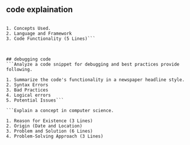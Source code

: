 ## code explaination

````Explain a given code snippet for learning purposes.

1. Concepts Used.
2. Language and Framework
3. Code Functionality (5 Lines)```



## debugging code
```Analyze a code snippet for debugging and best practices provide following.

1. Summarize the code's functionality in a newspaper headline style.
2. Syntax Errors
3. Bad Practices
4. Logical errors
5. Potential Issues```

```Explain a concept in computer science.

1. Reason for Existence (3 Lines)
2. Origin (Date and Location)
3. Problem and Solution (6 Lines)
4. Problem-Solving Approach (3 Lines)
````
